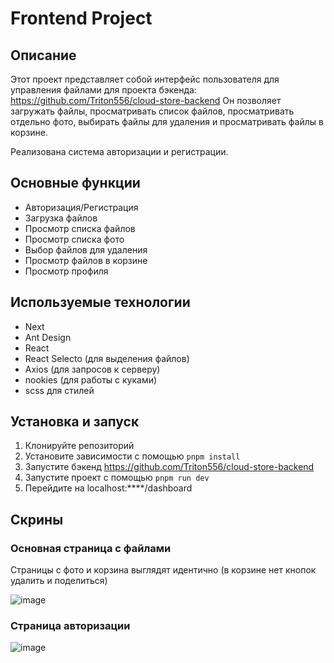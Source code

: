# Frontend Project

## Описание
Этот проект представляет собой интерфейс пользователя для управления файлами
для проекта бэкенда: https://github.com/Triton556/cloud-store-backend
Он позволяет загружать файлы, просматривать список файлов, просматривать отдельно фото, 
выбирать файлы для удаления и просматривать файлы в корзине.

Реализована система авторизации и регистрации.

## Основные функции
- Авторизация/Регистрация
- Загрузка файлов
- Просмотр списка файлов
- Просмотр списка фото
- Выбор файлов для удаления
- Просмотр файлов в корзине
- Просмотр профиля

## Используемые технологии
- Next
- Ant Design
- React
- React Selecto (для выделения файлов)
- Axios (для запросов к серверу)
- nookies (для работы с куками)
- scss для стилей

## Установка и запуск
1. Клонируйте репозиторий
2. Установите зависимости с помощью `pnpm install`
3. Запустите бэкенд https://github.com/Triton556/cloud-store-backend
4. Запустите проект с помощью `pnpm run dev`
5. Перейдите на localhost:****/dashboard

## Скрины
### Основная страница с файлами
Страницы с фото и корзина выглядят идентично (в корзине нет кнопок удалить и поделиться)

![image](https://github.com/Triton556/cloud-store-frontend/assets/43929177/e72a8fe9-073b-49c4-9ff9-a8ef3cf213c6)

### Страница авторизации

![image](https://github.com/Triton556/cloud-store-frontend/assets/43929177/e7eff544-ac1e-4c3d-8d97-c447fac318f9)
